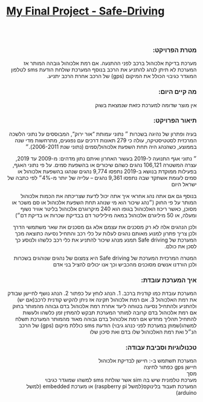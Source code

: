 <h1><b><u>My Final Project - Safe-Driving</u></b></h1>
</br>
</br>
<div dir="rtl">
 <h3><b>מטרת הפרויקט:</b></h3>
מערכת בדיקת אלכוהול ברכב לפני ההתנעה.
אם רמת אלכוהול גובהה המותר אז המערכת לא תיתן לנהג להתניע את הרכב
בנוסף המערכת שולחת הודעת sms לטלפון המוגדר כגיבוי הכולל את המיקום (gps) 
של הרכב 
אחרת הרכב יתניע.
<h3><b>מה קיים היום:</b></h3> 
אין מוצר שדומה למערכת כזאת שנמצאת בשוק

 <h3><b>תיאור הפרויקט:</b></h3> 

בעיה ופתרון של נהיגה בשכרות 
״ נתוני עמותת “אור ירוק”, המבוססים על נתוני הלשכה המרכזית לסטטיסטיקה, עולה כי
279 תאונות דרכים עם נפגעים, מתרחשות מדי שנה בממוצע, כשהנהג היה תחת השפעת אלכוהול/סמים (נתוני שנת 2006-2011).״

״ נתוני אגף התנועה ל-2019 בעשור האחרון ואיתם נתון מדהים: מ-2009 עד 2019, עצרה המשטרה 106,121 נהגים כשהם שיכורים או בהשפעת סמים.
על פי נתוני האגף, בפעילות ממוקדת בנושא ב-2019 נתפסו 9,774 נהגים שנהגו בהשפעת אלכוהול או סמים לעומת אשתקד שבה נתפסו 9,361 נהגים – עלייה של יותר מ-4%״ לפי כתבה של ישראל היום


בנוסף גם אם אתה נהג אחראי איך אתה יכול לדעת שצריכתה את הכמות אלכוהול המותר על פי החוק (״נהג שיכור הוא מי שנוהג תחת השפעת אלכוהול או סם משכר או מסוכן, כאשר ריכוז האלכוהול בגופו הוא 240 מיקרוגרם אלכוהול בליטר אוויר נשוף ומעלה, או 50 מיליגרם אלכוהול במאה מיליליטר דם בבדיקת שכרות או בדיקת דם״)

ולכן הנהגים אלה לא רק מסכנים את עצמם אלא גם מסכנים את שאר משתמשי הדרך 
ולכן צריך פתרון למנוע מאותם נהגים לעלות על כלי רכב והתחיל נסיעה 
כתוצאה מכך המערכת של Safe driving תמנע מנהג שיכור להתניע את כלי רכב כלשהו
ולנוסע כך לסכן את כולם.

המטרה המרכזית המערכת של Safe driving היא צמצום של נהגים שנוהגים בשכרות ולכן הורדנו אנשים מסוכנים מהכביש וכך אנו יכולים להציל בני אדם

  <h3><b>איך המערכת עובדת:</b></h3>
המערכת עובדת כמו קודנית ברכב.
1.	הנהג לוחץ על כפתור 
2.	הנהג נושף לחיישן שבודק את רמת האלכוהול
3.	 אם רמת אלכוהול תקינה אז ניתן להקיש קודנית לרכב(אם יש) ולהתניע ולהתחיל נסיעה בטוחה ליעד
אחרת רמת אלכוהול בדם גבוהה מהמותר בחוק 
אם רמת אלכוהול בדם קרובה למותר המערכת תבקש להמתין זמן כלשהו ולעשות להתחיל תהליך מחדש 
אם רמת אלכוהול בדם גבוהה מאוד מהמותר המערכת תשלח למשהו(שמוזן במערכת לפני כנהג גיבוי) הודעת sms כוללת מיקום (gps) של הרכב הנ״ל ואת רמת האלכוהול שלו בדם ואת סיכון שלו 

 <h3><b>טכנולוגיות וסביבת עבודה:</b></h3>
המערכת תשתמש ב-: 
חיישן לבדיקת אלכוהול</br>
חיישן gps 
כפתור לחיצה </br>
מסך <br/> 
מערכת טלפונית שיש בה sim אשר שולחת sms למשהו שמוגדר כגיבוי </br> 
המערכת תעבוד בלינוקס(למשל raspberry pi) או 
מערכת embedded (למשל arduino)

 </div>
